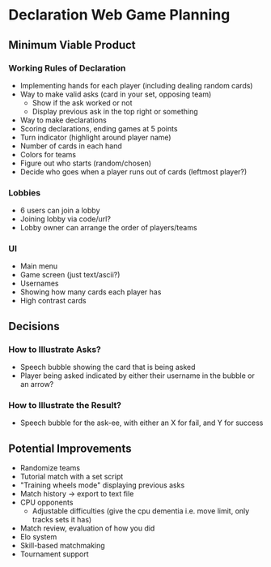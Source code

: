 # Declaration Web Game Planning

## Minimum Viable Product

### Working Rules of Declaration
- Implementing hands for each player (including dealing random cards)
- Way to make valid asks (card in your set, opposing team)
  - Show if the ask worked or not
  - Display previous ask in the top right or something
- Way to make declarations
- Scoring declarations, ending games at 5 points
- Turn indicator (highlight around player name)
- Number of cards in each hand
- Colors for teams
- Figure out who starts (random/chosen)
- Decide who goes when a player runs out of cards (leftmost player?)

### Lobbies
- 6 users can join a lobby
- Joining lobby via code/url?
- Lobby owner can arrange the order of players/teams

### UI
- Main menu
- Game screen (just text/ascii?)
- Usernames
- Showing how many cards each player has
- High contrast cards

## Decisions

### How to Illustrate Asks?
- Speech bubble showing the card that is being asked
- Player being asked indicated by either their username in the bubble or an arrow?

### How to Illustrate the Result?
- Speech bubble for the ask-ee, with either an X for fail, and Y for success

## Potential Improvements
- Randomize teams
- Tutorial match with a set script
- "Training wheels mode" displaying previous asks
- Match history -> export to text file
- CPU opponents
  - Adjustable difficulties (give the cpu dementia i.e. move limit, only tracks sets it has)
- Match review, evaluation of how you did
- Elo system
- Skill-based matchmaking
- Tournament support
